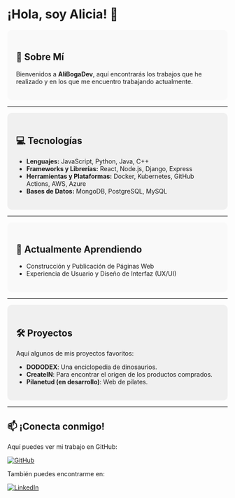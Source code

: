 




# ¡Hola, soy Alicia! 👋

<div style="background-color:#f9f9f9; padding: 20px; border-radius: 10px;">

## 🚀 Sobre Mí

Bienvenidos a **AliBogaDev**, aquí encontrarás los trabajos que he realizado y en los que me encuentro trabajando actualmente.

</div>

---

<div style="background-color:#f0f0f0; padding: 20px; border-radius: 10px;">

## 💻 Tecnologías

- **Lenguajes:** JavaScript, Python, Java, C++
- **Frameworks y Librerías:** React, Node.js, Django, Express
- **Herramientas y Plataformas:** Docker, Kubernetes, GitHub Actions, AWS, Azure
- **Bases de Datos:** MongoDB, PostgreSQL, MySQL

</div>

---

<div style="background-color:#f9f9f9; padding: 20px; border-radius: 10px;">

## 🌱 Actualmente Aprendiendo

- Construcción y Publicación de Páginas Web
- Experiencia de Usuario y Diseño de Interfaz (UX/UI)

</div>

---

<div style="background-color:#f0f0f0; padding: 20px; border-radius: 10px;">

## 🛠️ Proyectos

Aquí algunos de mis proyectos favoritos:

- **DODODEX**: Una enciclopedia de dinosaurios.
- **CreateIN**: Para encontrar el origen de los productos comprados.
- **Pilanetud (en desarrollo)**: Web de pilates.

</div>

---

## 📫 ¡Conecta conmigo!

Aquí puedes ver mi trabajo en GitHub:

[![GitHub](https://img.shields.io/badge/GitHub-Alicia_Bogarin-181717?style=for-the-badge&logo=github&logoColor=white&labelColor=101010)](https://github.com/AliBogaDev)

También puedes encontrarme en:

[![LinkedIn](https://img.shields.io/badge/LinkedIn-Alicia_Bogarin-0077B5?style=for-the-badge&logo=linkedin&logoColor=white&labelColor=101010)](https://www.linkedin.com/in/alicia-bogarin-a19b882b1)
